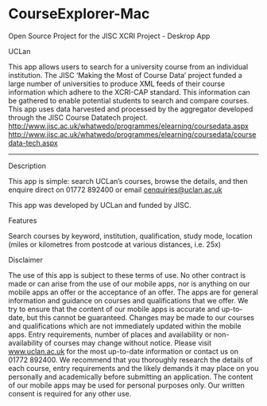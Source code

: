 CourseExplorer-Mac
==================

Open Source Project for the JISC XCRI Project - Deskrop App

UCLan 

This app allows users to search for a university course from an individual institution.  The JISC ‘Making the Most of Course Data’ project funded a large number of universities to produce XML feeds of their course information which adhere to the XCRI-CAP standard.  This information can be gathered to enable potential students to search and compare courses.  This app uses data harvested and processed by the aggregator developed through the JISC Course Datatech project. 
http://www.jisc.ac.uk/whatwedo/programmes/elearning/coursedata.aspx http://www.jisc.ac.uk/whatwedo/programmes/elearning/coursedata/coursedata-tech.aspx 

____________________________________________________________________________________________________________________

Description

This app is simple: search UCLan’s courses, browse the details, and then enquire direct on 01772 892400 or email cenquiries@uclan.ac.uk 

This app was developed by UCLan and funded by JISC.

Features

Search courses by keyword, institution, qualification, study mode, location (miles or kilometres from postcode at various distances, i.e. 25x)



Disclaimer

The use of this app is subject to these terms of use. No other contract is made or can arise from the use of our mobile apps, nor is anything on our mobile apps an offer or the acceptance of an offer.
The apps are for general information and guidance on courses and qualifications that we offer. 
We try to ensure that the content of our mobile apps is accurate and up-to-date, but this cannot be guaranteed. Changes may be made to our courses and qualifications which are not immediately updated within the mobile apps. Entry requirements, number of places and availability or non-availability of courses may change without notice. Please visit www.uclan.ac.uk for the most up-to-date information or contact us on 01772 892400.
We recommend that you thoroughly research the details of each course, entry requirements and the likely demands it may place on you personally and academically before submitting an application.
The content of our mobile apps may be used for personal purposes only. Our written consent is required for any other use. 
